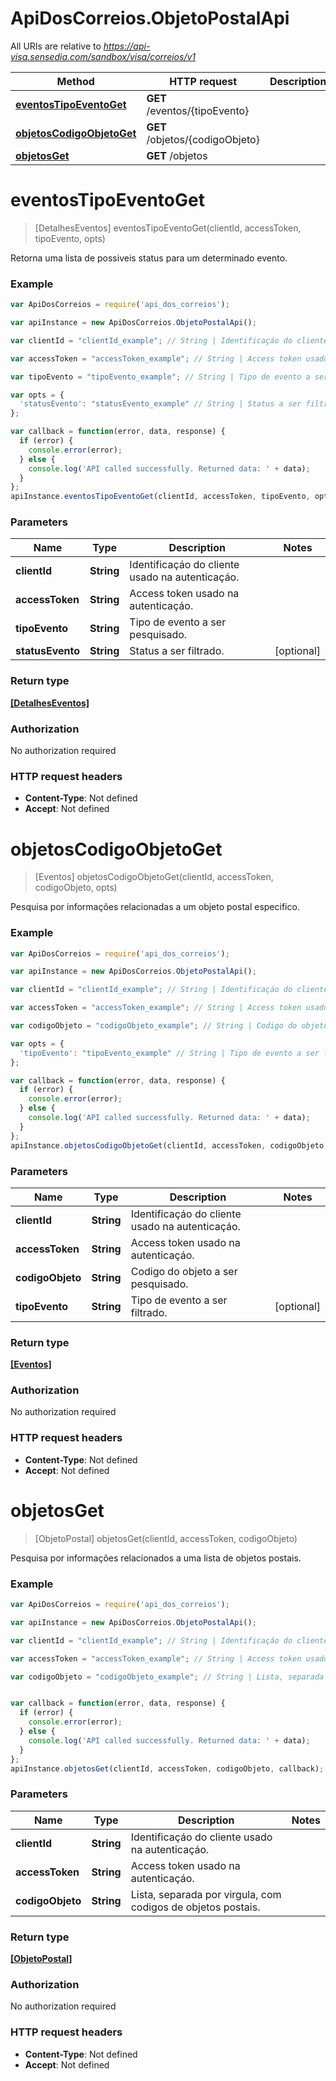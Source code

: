 # ApiDosCorreios.ObjetoPostalApi

All URIs are relative to *https://api-visa.sensedia.com/sandbox/visa/correios/v1*

Method | HTTP request | Description
------------- | ------------- | -------------
[**eventosTipoEventoGet**](ObjetoPostalApi.md#eventosTipoEventoGet) | **GET** /eventos/{tipoEvento} | 
[**objetosCodigoObjetoGet**](ObjetoPostalApi.md#objetosCodigoObjetoGet) | **GET** /objetos/{codigoObjeto} | 
[**objetosGet**](ObjetoPostalApi.md#objetosGet) | **GET** /objetos | 


<a name="eventosTipoEventoGet"></a>
# **eventosTipoEventoGet**
> [DetalhesEventos] eventosTipoEventoGet(clientId, accessToken, tipoEvento, opts)



Retorna uma lista de possiveis status para um determinado evento.

### Example
```javascript
var ApiDosCorreios = require('api_dos_correios');

var apiInstance = new ApiDosCorreios.ObjetoPostalApi();

var clientId = "clientId_example"; // String | Identificaçáo do cliente usado na autenticaçáo.

var accessToken = "accessToken_example"; // String | Access token usado na autenticaçáo.

var tipoEvento = "tipoEvento_example"; // String | Tipo de evento a ser pesquisado.

var opts = { 
  'statusEvento': "statusEvento_example" // String | Status a ser filtrado.
};

var callback = function(error, data, response) {
  if (error) {
    console.error(error);
  } else {
    console.log('API called successfully. Returned data: ' + data);
  }
};
apiInstance.eventosTipoEventoGet(clientId, accessToken, tipoEvento, opts, callback);
```

### Parameters

Name | Type | Description  | Notes
------------- | ------------- | ------------- | -------------
 **clientId** | **String**| Identificaçáo do cliente usado na autenticaçáo. | 
 **accessToken** | **String**| Access token usado na autenticaçáo. | 
 **tipoEvento** | **String**| Tipo de evento a ser pesquisado. | 
 **statusEvento** | **String**| Status a ser filtrado. | [optional] 

### Return type

[**[DetalhesEventos]**](DetalhesEventos.md)

### Authorization

No authorization required

### HTTP request headers

 - **Content-Type**: Not defined
 - **Accept**: Not defined

<a name="objetosCodigoObjetoGet"></a>
# **objetosCodigoObjetoGet**
> [Eventos] objetosCodigoObjetoGet(clientId, accessToken, codigoObjeto, opts)



Pesquisa por informações relacionadas a um objeto postal especifico.

### Example
```javascript
var ApiDosCorreios = require('api_dos_correios');

var apiInstance = new ApiDosCorreios.ObjetoPostalApi();

var clientId = "clientId_example"; // String | Identificaçáo do cliente usado na autenticaçáo.

var accessToken = "accessToken_example"; // String | Access token usado na autenticaçáo.

var codigoObjeto = "codigoObjeto_example"; // String | Codigo do objeto a ser pesquisado.

var opts = { 
  'tipoEvento': "tipoEvento_example" // String | Tipo de evento a ser filtrado.
};

var callback = function(error, data, response) {
  if (error) {
    console.error(error);
  } else {
    console.log('API called successfully. Returned data: ' + data);
  }
};
apiInstance.objetosCodigoObjetoGet(clientId, accessToken, codigoObjeto, opts, callback);
```

### Parameters

Name | Type | Description  | Notes
------------- | ------------- | ------------- | -------------
 **clientId** | **String**| Identificaçáo do cliente usado na autenticaçáo. | 
 **accessToken** | **String**| Access token usado na autenticaçáo. | 
 **codigoObjeto** | **String**| Codigo do objeto a ser pesquisado. | 
 **tipoEvento** | **String**| Tipo de evento a ser filtrado. | [optional] 

### Return type

[**[Eventos]**](Eventos.md)

### Authorization

No authorization required

### HTTP request headers

 - **Content-Type**: Not defined
 - **Accept**: Not defined

<a name="objetosGet"></a>
# **objetosGet**
> [ObjetoPostal] objetosGet(clientId, accessToken, codigoObjeto)



Pesquisa por informações relacionados a uma lista de objetos postais.

### Example
```javascript
var ApiDosCorreios = require('api_dos_correios');

var apiInstance = new ApiDosCorreios.ObjetoPostalApi();

var clientId = "clientId_example"; // String | Identificaçáo do cliente usado na autenticaçáo.

var accessToken = "accessToken_example"; // String | Access token usado na autenticaçáo.

var codigoObjeto = "codigoObjeto_example"; // String | Lista, separada por virgula, com codigos de objetos postais.


var callback = function(error, data, response) {
  if (error) {
    console.error(error);
  } else {
    console.log('API called successfully. Returned data: ' + data);
  }
};
apiInstance.objetosGet(clientId, accessToken, codigoObjeto, callback);
```

### Parameters

Name | Type | Description  | Notes
------------- | ------------- | ------------- | -------------
 **clientId** | **String**| Identificaçáo do cliente usado na autenticaçáo. | 
 **accessToken** | **String**| Access token usado na autenticaçáo. | 
 **codigoObjeto** | **String**| Lista, separada por virgula, com codigos de objetos postais. | 

### Return type

[**[ObjetoPostal]**](ObjetoPostal.md)

### Authorization

No authorization required

### HTTP request headers

 - **Content-Type**: Not defined
 - **Accept**: Not defined

